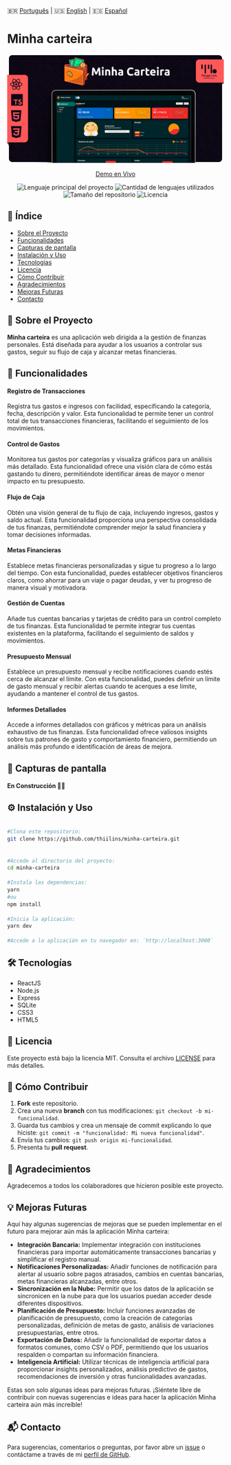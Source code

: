 🇧🇷 [Português](./README.md) | 🇺🇸 [English](./README_EN.md) | 🇪🇸 [Español](./README_ES.md)

# Minha carteira

<div align="center">

![Minha carteira Imagen de Portada](./.github/assets/cover.png)

[Demo en Vivo](https://minha-carteira-five.vercel.app/)

![Lenguaje principal del proyecto](https://img.shields.io/github/languages/top/thiilins/minha-carteira?style=for-the-badge&color=FF5858)
![Cantidad de lenguajes utilizados](https://img.shields.io/github/languages/count/thiilins/minha-carteira?style=for-the-badge&color=FF5858)
![Tamaño del repositorio](https://img.shields.io/github/repo-size/thiilins/minha-carteira?style=for-the-badge&color=FF5858)
![Licencia](https://img.shields.io/github/license/thiilins/minha-carteira?style=for-the-badge&color=FF5858)

</div>

## 📖 Índice

- [Sobre el Proyecto](#-sobre-el-proyecto)
- [Funcionalidades](#-funcionalidades)
- [Capturas de pantalla](#-capturas-de-pantalla)
- [Instalación y Uso](#-instalación-y-uso)
- [Tecnologías](#-tecnologías)
- [Licencia](#-licencia)
- [Cómo Contribuir](#-cómo-contribuir)
- [Agradecimientos](#-agradecimientos)
- [Mejoras Futuras](#-mejoras-futuras)
- [Contacto](#-contacto)

## 📘 Sobre el Proyecto

**Minha carteira** es una aplicación web dirigida a la gestión de finanzas personales. Está diseñada para ayudar a los usuarios a controlar sus gastos, seguir su flujo de caja y alcanzar metas financieras.

## 🚀 Funcionalidades

#### Registro de Transacciones

Registra tus gastos e ingresos con facilidad, especificando la categoría, fecha, descripción y valor. Esta funcionalidad te permite tener un control total de tus transacciones financieras, facilitando el seguimiento de los movimientos.

#### Control de Gastos

Monitorea tus gastos por categorías y visualiza gráficos para un análisis más detallado. Esta funcionalidad ofrece una visión clara de cómo estás gastando tu dinero, permitiéndote identificar áreas de mayor o menor impacto en tu presupuesto.

#### Flujo de Caja

Obtén una visión general de tu flujo de caja, incluyendo ingresos, gastos y saldo actual. Esta funcionalidad proporciona una perspectiva consolidada de tus finanzas, permitiéndote comprender mejor la salud financiera y tomar decisiones informadas.

#### Metas Financieras

Establece metas financieras personalizadas y sigue tu progreso a lo largo del tiempo. Con esta funcionalidad, puedes establecer objetivos financieros claros, como ahorrar para un viaje o pagar deudas, y ver tu progreso de manera visual y motivadora.

#### Gestión de Cuentas

Añade tus cuentas bancarias y tarjetas de crédito para un control completo de tus finanzas. Esta funcionalidad te permite integrar tus cuentas existentes en la plataforma, facilitando el seguimiento de saldos y movimientos.

#### Presupuesto Mensual

Establece un presupuesto mensual y recibe notificaciones cuando estés cerca de alcanzar el límite. Con esta funcionalidad, puedes definir un límite de gasto mensual y recibir alertas cuando te acerques a ese límite, ayudando a mantener el control de tus gastos.

#### Informes Detallados

Accede a informes detallados con gráficos y métricas para un análisis exhaustivo de tus finanzas. Esta funcionalidad ofrece valiosos insights sobre tus patrones de gasto y comportamiento financiero, permitiendo un análisis más profundo e identificación de áreas de mejora.

## 📸 Capturas de pantalla

#### En Construcción 🔨🚧

## ⚙️ Instalación y Uso

```bash

#Clona este repositorio:
git clone https://github.com/thiilins/minha-carteira.git


#Accede al directorio del proyecto:
cd minha-carteira

#Instala las dependencias:
yarn
#ou
npm install

#Inicia la aplicación:
yarn dev

#Accede a la aplicación en tu navegador en: `http://localhost:3000`
```

## 🛠 Tecnologías

- ReactJS
- Node.js
- Express
- SQLite
- CSS3
- HTML5

## 📜 Licencia

Este proyecto está bajo la licencia MIT. Consulta el archivo [LICENSE](./LICENSE) para más detalles.

## 🤝 Cómo Contribuir

1. **Fork** este repositorio.
2. Crea una nueva **branch** con tus modificaciones: `git checkout -b mi-funcionalidad`.
3. Guarda tus cambios y crea un mensaje de commit explicando lo que hiciste: `git commit -m "funcionalidad: Mi nueva funcionalidad"`.
4. Envía tus cambios: `git push origin mi-funcionalidad`.
5. Presenta tu **pull request**.

## 🙌 Agradecimientos

Agradecemos a todos los colaboradores que hicieron posible este proyecto.

## 💡 Mejoras Futuras

Aquí hay algunas sugerencias de mejoras que se pueden implementar en el futuro para mejorar aún más la aplicación Minha carteira:

- **Integración Bancaria:** Implementar integración con instituciones financieras para importar automáticamente transacciones bancarias y simplificar el registro manual.
- **Notificaciones Personalizadas:** Añadir funciones de notificación para alertar al usuario sobre pagos atrasados, cambios en cuentas bancarias, metas financieras alcanzadas, entre otros.
- **Sincronización en la Nube:** Permitir que los datos de la aplicación se sincronicen en la nube para que los usuarios puedan acceder desde diferentes dispositivos.
- **Planificación de Presupuesto:** Incluir funciones avanzadas de planificación de presupuesto, como la creación de categorías personalizadas, definición de metas de gasto, análisis de variaciones presupuestarias, entre otros.
- **Exportación de Datos:** Añadir la funcionalidad de exportar datos a formatos comunes, como CSV o PDF, permitiendo que los usuarios respalden o compartan su información financiera.
- **Inteligencia Artificial:** Utilizar técnicas de inteligencia artificial para proporcionar insights personalizados, análisis predictivo de gastos, recomendaciones de inversión y otras funcionalidades avanzadas.

Estas son solo algunas ideas para mejoras futuras. ¡Siéntete libre de contribuir con nuevas sugerencias e ideas para hacer la aplicación Minha carteira aún más increíble!

## 📬 Contacto

Para sugerencias, comentarios o preguntas, por favor abre un [issue](https://github.com/thiilins/minha-carteira/issues) o contáctame a través de mi [perfil de GitHub](https://github.com/thiilins).
